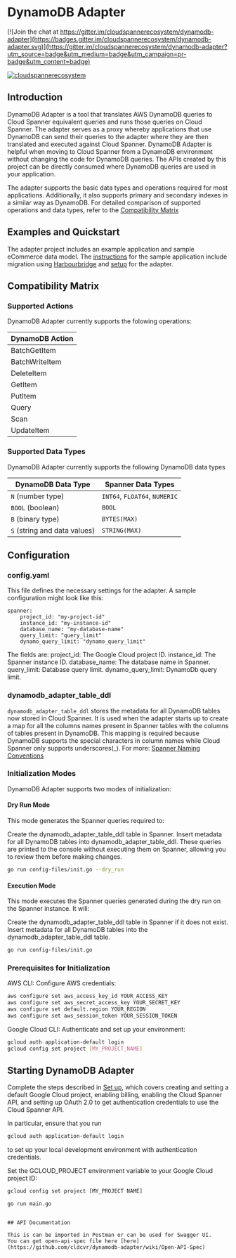 # DynamoDB Adapter

[![Join the chat at
https://gitter.im/cloudspannerecosystem/dynamodb-adapter](https://badges.gitter.im/cloudspannerecosystem/dynamodb-adapter.svg)](https://gitter.im/cloudspannerecosystem/dynamodb-adapter?utm_source=badge&utm_medium=badge&utm_campaign=pr-badge&utm_content=badge)

[![cloudspannerecosystem](https://circleci.com/gh/cloudspannerecosystem/dynamodb-adapter.svg?style=svg)](https://circleci.com/gh/cloudspannerecosystem/dynamodb-adapter)

## Introduction

DynamoDB Adapter is a tool that translates AWS DynamoDB queries to Cloud
Spanner equivalent queries and runs those queries on Cloud Spanner. The
adapter serves as a proxy whereby applications that use DynamoDB can send their
queries to the adapter where they are then translated and executed against
Cloud Spanner. DynamoDB Adapter is helpful when moving to Cloud Spanner from
a DynamoDB environment without changing the code for DynamoDB queries. The APIs
created by this project can be directly consumed where DynamoDB queries are
used in your application.

The adapter supports the basic data types and operations required for most
applications.  Additionally, it also supports primary and secondary indexes in
a similar way as DynamoDB. For detailed comparison of supported operations and
data types, refer to the [Compatibility Matrix](#compatibility_matrix)

## Examples and Quickstart

The adapter project includes an example application and sample eCommerce
data model. The [instructions](./examples/README.md) for the sample
application include migration using [Harbourbridge](https://github.com/cloudspannerecosystem/harbourbridge)
and [setup](./examples/README.md#initialize_the_adapter_configuration) for
the adapter.

## Compatibility Matrix

### Supported Actions

DynamoDB Adapter currently supports the folowing operations:

| DynamoDB Action |
|----------------|
| BatchGetItem |
| BatchWriteItem |
| DeleteItem |
| GetItem |
| PutItem |
| Query |
| Scan |
| UpdateItem |

### Supported Data Types

DynamoDB Adapter currently supports the following DynamoDB data types

| DynamoDB Data Type            | Spanner Data Types |
| ------------------------------| ------------------ |
| `N` (number type)             | `INT64`, `FLOAT64`, `NUMERIC` |
| `BOOL` (boolean)              | `BOOL` |
| `B` (binary type)             | `BYTES(MAX)` |
| `S` (string and data values)  | `STRING(MAX)` |

## Configuration

### config.yaml
This file defines the necessary settings for the adapter. A sample configuration might look like this:


    spanner:
        project_id: "my-project-id"
        instance_id: "my-instance-id"
        database_name: "my-database-name"
        query_limit: "query_limit"
        dynamo_query_limit: "dynamo_query_limit"

The fields are:
project_id: The Google Cloud project ID.
instance_id: The Spanner instance ID.
database_name: The database name in Spanner.
query_limit: Database query limit.
dynamo_query_limit: DynamoDb query limit.

### dynamodb_adapter_table_ddl

`dynamodb_adapter_table_ddl` stores the metadata for all DynamoDB tables now
stored in Cloud Spanner. It is used when the adapter starts up to create a map
for all the columns names present in Spanner tables with the columns of tables
present in DynamoDB. This mapping is required because DynamoDB supports the
special characters in column names while Cloud Spanner only supports
underscores(_). For more: [Spanner Naming Conventions](https://cloud.google.com/spanner/docs/data-definition-language#naming_conventions)

### Initialization Modes
DynamoDB Adapter supports two modes of initialization:

#### Dry Run Mode
This mode generates the Spanner queries required to:

Create the dynamodb_adapter_table_ddl table in Spanner.
Insert metadata for all DynamoDB tables into dynamodb_adapter_table_ddl.
These queries are printed to the console without executing them on Spanner, allowing you to review them before making changes.

```sh
go run config-files/init.go --dry_run
```

#### Execution Mode
This mode executes the Spanner queries generated during the dry run on the Spanner instance. It will:

Create the dynamodb_adapter_table_ddl table in Spanner if it does not exist.
Insert metadata for all DynamoDB tables into the dynamodb_adapter_table_ddl table.

```sh
go run config-files/init.go
```

### Prerequisites for Initialization
AWS CLI:
Configure AWS credentials:
```sh
aws configure set aws_access_key_id YOUR_ACCESS_KEY
aws configure set aws_secret_access_key YOUR_SECRET_KEY
aws configure set default.region YOUR_REGION
aws configure set aws_session_token YOUR_SESSION_TOKEN
```
Google Cloud CLI:
Authenticate and set up your environment:
```sh
gcloud auth application-default login
gcloud config set project [MY_PROJECT_NAME]
```

## Starting DynamoDB Adapter

Complete the steps described in
[Set up](https://cloud.google.com/spanner/docs/getting-started/set-up), which
covers creating and setting a default Google Cloud project, enabling billing,
enabling the Cloud Spanner API, and setting up OAuth 2.0 to get authentication
credentials to use the Cloud Spanner API.

In particular, ensure that you run

```sh
gcloud auth application-default login
```

to set up your local development environment with authentication credentials.

Set the GCLOUD_PROJECT environment variable to your Google Cloud project ID:

```sh
gcloud config set project [MY_PROJECT NAME]
```

```sh
go run main.go
```



```

## API Documentation

This is can be imported in Postman or can be used for Swagger UI.
You can get open-api-spec file here [here](https://github.com/cldcvr/dynamodb-adapter/wiki/Open-API-Spec)